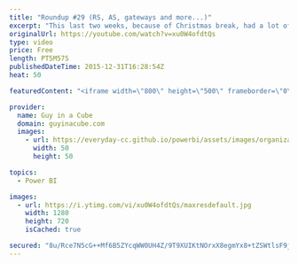```yaml
---
title: "Roundup #29 (RS, AS, gateways and more...)"
excerpt: "This last two weeks, because of Christmas break, had a lot of items which included the CTP 3.2 release of Microsoft SQL Server, along with updates for the Power BI Gateway for enterprises. Also, a little fun with some Star Wars data in Power BI.  Introducing mobile reports and a brand-new web portal"
originalUrl: https://youtube.com/watch?v=xu0W4ofdtQs
type: video
price: Free
length: PT5M57S
publishedDateTime: 2015-12-31T16:28:54Z
heat: 50

featuredContent: "<iframe width=\"800\" height=\"500\" frameborder=\"0\" src=\"https://www.youtube.com/embed/xu0W4ofdtQs\" allow=\"accelerometer; autoplay; encrypted-media; gyroscope; picture-in-picture\" allowfullscreen></iframe>"

provider:
  name: Guy in a Cube
  domain: guyinacube.com
  images:
    - url: https://everyday-cc.github.io/powerbi/assets/images/organizations/guyinacube.com-50x50.jpg
      width: 50
      height: 50

topics:
  - Power BI

images:
  - url: https://i.ytimg.com/vi/xu0W4ofdtQs/maxresdefault.jpg
    width: 1280
    height: 720
    isCached: true

secured: "8u/Rce7N5cG++Mf6B5ZYcqWW0UH4Z/9T9XUIKtNOrxX8egmYx8+tZSWtlsF9ji+AzgahxCM0HTOXULmxGIRLLY5CznSk9Y0UopD59eqA7SbSOrO2v2r103+pIIvsIZLwWgrDcvjJ+eiLA7PMr/xbdB9IFBeevHCN3oG94G9hjeG5WWmtYQpnK3l5Anbc4j2ZyY8YbYq67U1+l8y+oOqUmGnxLvCJpVRTftM6RPuPNjUobWsCyRKFs8kVGtxypsmYm3Hcp1idETIMnLfL+GwtKvetGCB9e+zH3y03xLSeG9Zuf4WvS+cuLpsACX4RyCN1yEKxgQmZ3KDhtKC5yOC6LqSsE60hIFwGhnOhOErY0sqZx5UISzohHEuIJCgffTjf62JeUGbtaMp81z+sl6t2kLp8D2MPycfsxwGcmxLBvKo=;XcsH5k46kdMlfnJwCxf9ew=="
---
```


